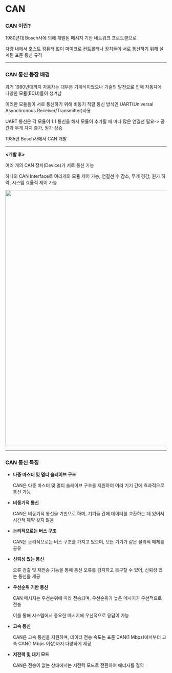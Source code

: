 # CAN

### CAN 이란?

1980년대 Bosch사에 의해 개발된 메시지 기반 네트워크 프로토콜으로

차량 내에서 호스트 컴퓨터 없이 마이크로 컨트롤러나 장치들이 서로 통신하기 위해 설계된 표준 통신 규격

---
### CAN 통신 등장 배경

과거 1980년대까지 자동차는 대부분 기계식이었으나 기술의 발전으로 인해 자동차에 다양한 모듈(ECU)들이 생겨남


이러한 모듈들이 서로 통신하기 위해 비동기 직렬 통신 방식인 UART(Universal Asynchronous Receiver/Transmitter)사용


UART 통신은 각 모듈이 1:1 통신을 해서 모듈이 추가될 때 마다 많은 연결선 필요-> 공간과 무게 차지 증가, 원가 상승


1985년 Bosch사에서 CAN 개발

---
**<개발 후>**

여러 개의 CAN 장치(Device)가 서로 통신 가능

하나의 CAN Interface로 여러개의 모듈 제어 가능, 연결선 수 감소, 무게 경감, 원가 하락, 시스템 효율적 제어 가능

<img src="https://github.com/yeoseojeong/Kyungshin-SW-Camp/assets/121150215/0ceacde5-60a8-4fb4-af13-c5607275bb51" width=800>



---

### CAN 통신 특징


- **다중 마스터 및 멀티 슬레이브 구조**

  CAN은 다중 마스터 및 멀티 슬레이브 구조를 지원하여 여러 기기 간에 효과적으로 통신 가능

- **비동기적 통신**

  CAN은 비동기적 통신을 기반으로 하며, 기기들 간에 데이터를 교환하는 데 있어서 시간적 제약 갖지 않음

- **논리적으로는 버스 구조**

  CAN은 논리적으로는 버스 구조를 가지고 있으며, 모든 기기가 같은 물리적 매체를 공유

- **신뢰성 있는 통신**

  오류 검출 및 재전송 기능을 통해 통신 오류를 감지하고 복구할 수 있어, 신뢰성 있는 통신을 제공

- **우선순위 기반 통신**

  CAN 메시지는 우선순위에 따라 전송되며, 우선순위가 높은 메시지가 우선적으로 전송

  이를 통해 시스템에서 중요한 메시지에 우선적으로 응답이 가능

- **고속 통신**

  CAN은 고속 통신을 지원하며, 데이터 전송 속도는 표준 CAN(1 Mbps)에서부터 고속 CAN(1 Mbps 이상)까지 다양하게 제공

- **저전력 및 대기 모드**

  CAN은 전송이 없는 상태에서는 저전력 모드로 전환하여 에너지를 절약
